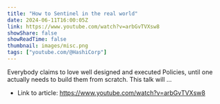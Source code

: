 ```yaml
---
title: "How to Sentinel in the real world"
date: 2024-06-11T16:00:05Z
link: https://www.youtube.com/watch?v=arbGvTVXsw8
showShare: false
showReadTime: false
thumbnail: images/misc.png
tags: ["youtube.com/@HashiCorp"]
---
```

Everybody claims to love well designed and executed Policies, until one actually needs to build them from scratch. This talk will ...

- Link to article: https://www.youtube.com/watch?v=arbGvTVXsw8